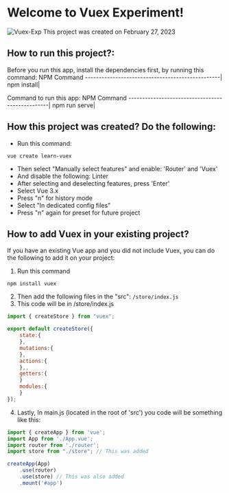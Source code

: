 # Welcome to Vuex Experiment!
![Vuex-Exp](https://user-images.githubusercontent.com/74145874/222163352-1f394e70-f737-41fd-baf1-a86ce4c8246d.jpg)
This project was created on February 27, 2023<br/>

## How to run this project?:
Before you run this app, install the dependencies first, by running this command:
NPM Command
-------------------------------------------------|
npm install|

Command to run this app:
NPM Command
-------------------------------------------------|
npm run serve|

## How this project was created? Do the following:
- Run this command:
```
vue create learn-vuex
```
- Then select "Manually select features" and enable: 'Router' and 'Vuex'
- And disable the following: Linter
- After selecting and deselecting features, press 'Enter'
- Select Vue 3.x
- Press "n" for history mode
- Select "In dedicated config files"
- Press "n" again for preset for future project

## How to add Vuex in your existing project?
If you have an existing Vue app and you did not include Vuex, you can do the following to add it on your project:
1. Run this command
```
npm install vuex
```
2. Then add the following files in the "src": ```/store/index.js```
3. This code will be in /store/index.js
```javascript
import { createStore } from "vuex";

export default createStore({
    state:{
    },
    mutations:{
    },
    actions:{
    },,
    getters:{
    }
    modules:{
    }
});
```
4. Lastly, In main.js (located in the root of 'src') you code will be something like this:
```javascript
import { createApp } from 'vue';
import App from './App.vue';
import router from './router';
import store from "./store"; // This was added

createApp(App)
    .use(router)
    .use(store) // This was also added
    .mount('#app')
```